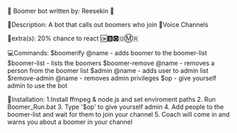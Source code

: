 🤮 Boomer bot written by: Reesekin 🤢

  📜Description: A bot that calls out boomers who join 🎤Voice Channels
  
  👾extra(s): 20% chance to react 🆗🅱🅾🇴Ⓜ🇷
  
  💻Commands: 
      $boomerify @name - adds boomer to the boomer-list
      $boomer-list - lists the boomers 
      $boomer-remove @name - removes a person from the boomer list 
      $admin @name - adds user to admin list 
      $remove-admin @name - removes admin privileges
      $op - give yourself admin to use the bot
      
🚧Installation: 
1.Install ffmpeg & node.js and set enviroment paths
2. Run Boomer_Run.bat
3. Type '$op' to give yourself admin
4. Add people to the boomer-list and wait for them to join your channel
5. Coach will come in and warns you about a boomer in your channel
